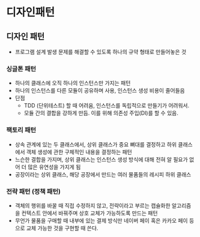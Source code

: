 # 디자인패턴

## 디자인 패턴

- 프로그램 설계 발생 문제를 해결할 수 있도록 하나의 규약 형태로 만들어놓은 것

### 싱글톤 패턴

- 하나의 클래스에 오직 하나의 인스턴스만 가지는 패턴
- 하나의 인스턴스를 다른 모듈이 공유하며 사용, 인스턴스 생성 비용이 줄어들음
- 단점
    - TDD (단위테스트) 할 때 어려움, 인스턴스를 독립적으로 만들기가 어려워서.
    - 모듈 간의 결합을 강하게 만듬. 이를 위해 의존성 주입(DI)를 할 수 있음.

### 팩토리 패턴

- 상속 관계에 있는 두 클래스에서, 상위 클래스가 중요 뼈대를 결정하고 하위 클래스에서 객체 생성에 관한 구체적인 내용을 결정하는 패턴
- 느슨한 결합을 가지며, 상위 클래스는 인스턴스 생성 방식에 대해 전혀 알 필요가 없어 더 많은 유연성을 가지게 됨
- 공장이라는 상위 클래스, 해당 공장에서 만드는 여러 물품들의 레시피 하위 클래스

### 전략 패턴 (정책 패턴)

- 객체의 행위를 바꿀 때 직접 수정하지 않고, 전략이라고 부르는 캡슐화한 알고리즘을 컨텍스트 안에서 바꿔주며 상호 교체가 가능하도록 만드는 패턴
- 무언가 물품을 구매할 때 내부에 있는 결제 방식만 네이버 페이 혹은 카카오 페이 등으로 교체 가능한 것을 구현할 때 쓴다.